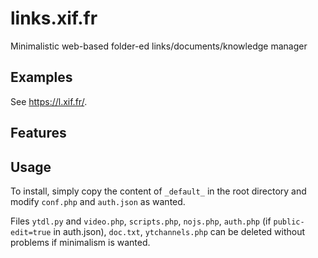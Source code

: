 # links.xif.fr

Minimalistic web-based folder-ed links/documents/knowledge manager

## Examples
See <https://l.xif.fr/>.

## Features

## Usage
To install, simply copy the content of `_default_` in the root directory and modify `conf.php` and `auth.json` as wanted.

Files `ytdl.py` and `video.php`, `scripts.php`, `nojs.php`, `auth.php` (if `public-edit=true` in auth.json), `doc.txt`, `ytchannels.php` can be deleted without problems if minimalism is wanted.
